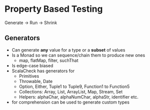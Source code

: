 # Property Based Testing
Generate -> Run -> Shrink

## Generators
- Can generate **any** value for a type or a **subset** of values
- Is a Monad so we can sequence/chain them to produce new ones
  - map, flatMap, filter, suchThat
- Is edge-case biased
- ScalaCheck has generators for
  - Primitives
  - Throwable, Date
  - Option, Either, Tuple1 to Tuple9, Function1 to Function5
  - Collections: Array, List, ArrayList, Map, Stream, Set
  - Helpers: alphaChar, alphaNumChar, alphaStr, identifier etc.
- for comprehension can be used to generate custom types

